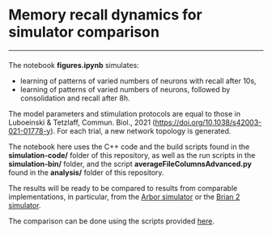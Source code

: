 # Memory recall dynamics for simulator comparison
***
####

The notebook __figures.ipynb__ simulates:
* learning of patterns of varied numbers of neurons with recall after 10s,
* learning of patterns of varied numbers of neurons, followed by consolidation and recall after 8h.

The model parameters and stimulation protocols are equal to those in Luboeinski & Tetzlaff, Commun. Biol., 2021 (https://doi.org/10.1038/s42003-021-01778-y). For each trial, a new network topology is generated.

The notebook here uses the C++ code and the build scripts found in the __simulation-code/__ folder of this repository, as well as the run scripts in the __simulation-bin/__ folder, and the script __averageFileColumnsAdvanced.py__ found in the __analysis/__ folder of this repository.

The results will be ready to be compared to results from comparable implementations, in particular, from the [Arbor simulator](https://github.com/jlubo/arbor_network_consolidation) or the [Brian 2 simulator](https://github.com/jlubo/brian_network_plasticity).

The comparison can be done using the scripts provided [here](https://github.com/jlubo/simulator_comparison).

